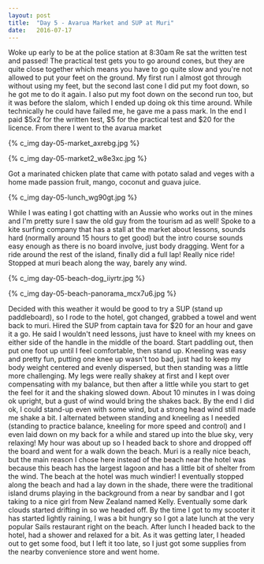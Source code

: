 ```yaml
---
layout: post
title:  "Day 5 - Avarua Market and SUP at Muri"
date:   2016-07-17
---
```


Woke up early to be at the police station at 8:30am
Re sat the written test and passed!
The practical test gets you to go around cones, but they are quite close together which means you have to go quite slow and you're not allowed to put your feet on the ground. My first run I almost got through without using my feet, but the second last cone I did put my foot down, so he got me to do it again. I also put my foot down on the second run too, but it was before the slalom, which I ended up doing ok this time around. While technically he could have failed me, he gave me a pass mark.
In the end I paid $5x2 for the written test, $5 for the practical test and $20 for the licence.
From there I went to the avarua market

{% c_img day-05-market_axrebg.jpg %}

{% c_img day-05-market2_w8e3xc.jpg %}

Got a marinated chicken plate that came with potato salad and veges with a home made passion fruit, mango, coconut and guava juice.

{% c_img day-05-lunch_wg90gt.jpg %}

While I was eating I got chatting with an Aussie who works out in the mines and I'm pretty sure I saw the old guy from the tourism ad as well!
Spoke to a kite surfing company that has a stall at the market about lessons, sounds hard (normally around 15 hours to get good) but the intro course sounds easy enough as there is no board involve, just body dragging.
Went for a ride around the rest of the island, finally did a full lap! Really nice ride!
Stopped at muri beach along the way, barely any wind.

{% c_img day-05-beach-dog_iiyrtr.jpg %}

{% c_img day-05-beach-panorama_mcx7u6.jpg %}

Decided with this weather it would be good to try a SUP (stand up paddleboard), so I rode to the hotel, got changed, grabbed a towel and went back to muri.
Hired the SUP from captain tava for $20 for an hour and gave it a go.
He said I wouldn't need lessons, just have to kneel with my knees on either side of the handle in the middle of the board. Start paddling out, then put one foot up until I feel comfortable, then stand up.
Kneeling was easy and pretty fun, putting one knee up wasn't too bad, just had to keep my body weight centered and evenly dispersed, but then standing was a little more challenging.
My legs were really shakey at first and I kept over compensating with my balance, but then after a little while you start to get the feel for it and the shaking slowed down.
About 10 minutes in I was doing ok upright, but a gust of wind would bring the shakes back.
By the end I did ok, I could stand-up even with some wind, but a strong head wind still made me shake a bit.
I alternated between standing and kneeling as I needed (standing to practice balance, kneeling for more speed and control) and I even laid down on my back for a while and stared up into the blue sky, very relaxing!
My hour was about up so I headed back to shore and dropped off the board and went for a walk down the beach.
Muri is a really nice beach, but the main reason I chose here instead of the beach near the hotel was because this beach has the largest lagoon and has a little bit of shelter from the wind. The beach at the hotel was much windier!
I eventually stopped along the beach and had a lay down in the shade, there were the traditional island drums playing in the background from a near by sandbar and I got taking to a nice girl from New Zealand named Kelly. Eventually some dark clouds started drifting in so we headed off.
By the time I got to my scooter it has started lightly raining, I was a bit hungry so I got a late lunch at the very popular Sails restaurant right on the beach.
After lunch I headed back to the hotel, had a shower and relaxed for a bit.
As it was getting later, I headed out to get some food, but I left it too late, so I just got some supplies from the nearby convenience store and went home.
